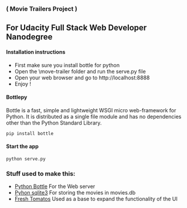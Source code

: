 ### ( Movie Trailers Project ) 

## For Udacity Full Stack Web Developer Nanodegree

#### Installation instructions

 * First make sure you install bottle for python
 * Open the \move-trailer folder and run the serve.py file
 * Open your web browser and go to http://localhost:8888
 * Enjoy !

#### Bottlepy
Bottle is a fast, simple and lightweight WSGI micro web-framework for Python. It is distributed as a single file module and has no dependencies other than the Python Standard Library.

```
pip install bottle
```

#### Start the app
```
python serve.py
```

### Stuff used to make this:

 * [Python Bottle](http://bottlepy.org/docs/dev/) For the Web server
 * [Pyhon sqlite3](https://docs.python.org/2/library/sqlite3.html) For storing the movies in movies.db 
 * [Fresh Tomatos](https://github.com/adarsh0806/ud036_StarterCode) Used as a base to expand the functionality of the UI
